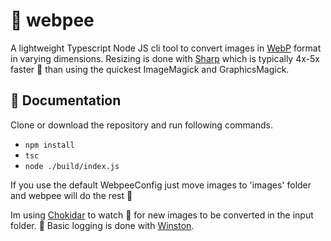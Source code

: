 # 🚽 webpee 

A lightweight Typescript Node JS cli tool to convert images in <a href="https://en.wikipedia.org/wiki/WebP">WebP</a> format in varying dimensions. 
Resizing is done with <a href="https://github.com/lovell/sharp">Sharp</a> which is typically 4x-5x faster 💨 than using the quickest ImageMagick 
and GraphicsMagick.

## 📃 Documentation

Clone or download the repository and run following commands.
* `npm install`
* `tsc`
* `node ./build/index.js`

If you use the default WebpeeConfig just move images to 'images' folder and webpee will do the rest 👟

Im using <a href="https://github.com/paulmillr/chokidar">Chokidar</a> to watch 👀 for new images to be converted in the input folder.
🚂 Basic logging is done with <a href="https://github.com/winstonjs/winston">Winston</a>.
